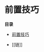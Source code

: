 # 前置技巧
<!-- START doctoc generated TOC please keep comment here to allow auto update -->
<!-- DON'T EDIT THIS SECTION, INSTEAD RE-RUN doctoc TO UPDATE -->
**目录**

- [前置技巧](#%E5%89%8D%E7%BD%AE%E6%8A%80%E5%B7%A7)

<!-- END doctoc generated TOC please keep comment here to allow auto update -->


- [[链]]
